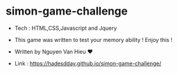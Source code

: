 # simon-game-challenge
- Tech : HTML,CSS,Javascript and Jquery
- This game was written to test your memory ability ! Enjoy this !
- Written by Nguyen Van Hieu ❤

- Link : https://hadesdday.github.io/simon-game-challenge/

